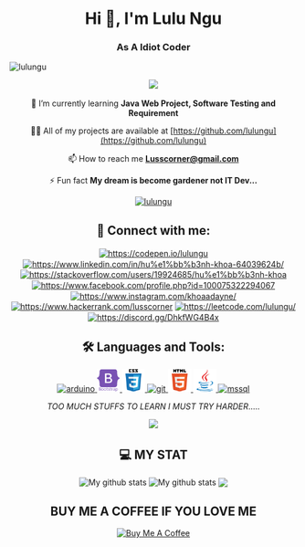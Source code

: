 <h1 align="center">Hi 👋, I'm Lulu Ngu</h1>
<h3 align="center">As A Idiot Coder</h3>

<p align="left"> <img src="https://komarev.com/ghpvc/?username=lulungu&label=Profile%20views&color=0e75b6&style=flat" alt="lulungu" /> </p>

<div id="header" align="center">
  <div id="header" align="center">
  <img src="https://media.giphy.com/media/zzDvEA7LAo51SHK8Mv/giphy.gif" width="500"/>
</div>

 🌱 I’m currently learning **Java Web Project, Software Testing and Requirement**

 👨‍💻 All of my projects are available at [https://github.com/lulungu](https://github.com/lulungu)

 📫 How to reach me **Lusscorner@gmail.com**

 ⚡ Fun fact **My dream is become gardener not IT Dev...**
  
  <p align="mid"> <a href="https://github.com/ryo-ma/github-profile-trophy"><img src="https://github-profile-trophy.vercel.app/?username=lulungu" alt="lulungu" /></a> </p>

##  📝 Connect with me:
  
<p align="mid">
<a href="https://codepen.io/https://codepen.io/lulungu" target="blank"><img align="center" src="https://raw.githubusercontent.com/rahuldkjain/github-profile-readme-generator/master/src/images/icons/Social/codepen.svg" alt="https://codepen.io/lulungu" height="30" width="40" /></a>
<a href="https://linkedin.com/in/https://www.linkedin.com/in/hu%e1%bb%b3nh-khoa-64039624b/" target="blank"><img align="center" src="https://raw.githubusercontent.com/rahuldkjain/github-profile-readme-generator/master/src/images/icons/Social/linked-in-alt.svg" alt="https://www.linkedin.com/in/hu%e1%bb%b3nh-khoa-64039624b/" height="30" width="40" /></a>
<a href="https://stackoverflow.com/users/https://stackoverflow.com/users/19924685/hu%e1%bb%b3nh-khoa" target="blank"><img align="center" src="https://raw.githubusercontent.com/rahuldkjain/github-profile-readme-generator/master/src/images/icons/Social/stack-overflow.svg" alt="https://stackoverflow.com/users/19924685/hu%e1%bb%b3nh-khoa" height="30" width="40" /></a>
<a href="https://fb.com/https://www.facebook.com/profile.php?id=100075322294067" target="blank"><img align="center" src="https://raw.githubusercontent.com/rahuldkjain/github-profile-readme-generator/master/src/images/icons/Social/facebook.svg" alt="https://www.facebook.com/profile.php?id=100075322294067" height="30" width="40" /></a>
<a href="https://instagram.com/https://www.instagram.com/khoaadayne/" target="blank"><img align="center" src="https://raw.githubusercontent.com/rahuldkjain/github-profile-readme-generator/master/src/images/icons/Social/instagram.svg" alt="https://www.instagram.com/khoaadayne/" height="30" width="40" /></a>
<a href="https://www.hackerrank.com/https://www.hackerrank.com/lusscorner" target="blank"><img align="center" src="https://raw.githubusercontent.com/rahuldkjain/github-profile-readme-generator/master/src/images/icons/Social/hackerrank.svg" alt="https://www.hackerrank.com/lusscorner" height="30" width="40" /></a>
<a href="https://www.leetcode.com/https://leetcode.com/lulungu/" target="blank"><img align="center" src="https://raw.githubusercontent.com/rahuldkjain/github-profile-readme-generator/master/src/images/icons/Social/leet-code.svg" alt="https://leetcode.com/lulungu/" height="30" width="40" /></a>
<a href="https://discord.gg/https://discord.gg/DhkfWG4B4x" target="blank"><img align="center" src="https://raw.githubusercontent.com/rahuldkjain/github-profile-readme-generator/master/src/images/icons/Social/discord.svg" alt="https://discord.gg/DhkfWG4B4x" height="30" width="40" /></a>
</p>

  
##  🛠️ Languages and Tools:
  
<p align="mid"> <a href="https://www.arduino.cc/" target="_blank" rel="noreferrer"> <img src="https://cdn.worldvectorlogo.com/logos/arduino-1.svg" alt="arduino" width="40" height="40"/> </a> <a href="https://getbootstrap.com" target="_blank" rel="noreferrer"> <img src="https://raw.githubusercontent.com/devicons/devicon/master/icons/bootstrap/bootstrap-plain-wordmark.svg" alt="bootstrap" width="40" height="40"/> </a> <a href="https://www.w3schools.com/css/" target="_blank" rel="noreferrer"> <img src="https://raw.githubusercontent.com/devicons/devicon/master/icons/css3/css3-original-wordmark.svg" alt="css3" width="40" height="40"/> </a> <a href="https://git-scm.com/" target="_blank" rel="noreferrer"> <img src="https://www.vectorlogo.zone/logos/git-scm/git-scm-icon.svg" alt="git" width="40" height="40"/> </a> <a href="https://www.w3.org/html/" target="_blank" rel="noreferrer"> <img src="https://raw.githubusercontent.com/devicons/devicon/master/icons/html5/html5-original-wordmark.svg" alt="html5" width="40" height="40"/> </a> <a href="https://www.java.com" target="_blank" rel="noreferrer"> <img src="https://raw.githubusercontent.com/devicons/devicon/master/icons/java/java-original.svg" alt="java" width="40" height="40"/> </a> <a href="https://www.microsoft.com/en-us/sql-server" target="_blank" rel="noreferrer"> <img src="https://www.svgrepo.com/show/303229/microsoft-sql-server-logo.svg" alt="mssql" width="40" height="40"/> </a> </p>

   *TOO MUCH STUFFS TO LEARN I MUST TRY HARDER*.....
<div>
<img src="https://media.giphy.com/media/qVifQgT5H5Gn7sVHvw/giphy-downsized-large.gif" width="500"/>
</div>

  ##  💻 MY STAT
  
<img align="center" src="https://github-readme-streak-stats.herokuapp.com?user=lulungu&theme=vue-dark&hide_border=true&date_format=M%20j%5B%2C%20Y%5D" alt="My github stats" />
  
<img align="center" src="https://github-readme-stats.vercel.app/api?username=lulungu&show_icons=true&include_all_commits=true&theme=cobalt&hide_border=true" alt="My github stats" /> 

<img align="center" src="https://github-readme-stats.vercel.app/api/top-langs/?username=lulungu&layout=compact&theme=cobalt&hide_border=true" />

  ## BUY ME A COFFEE IF YOU LOVE ME
  
<a href="your-own-link-from-the-website" target="_blank"><img src="https://cdn.buymeacoffee.com/buttons/v2/default-red.png" alt="Buy Me A Coffee" width="150" ></a>

